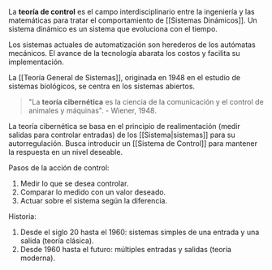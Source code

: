 La **teoría de control** es el campo interdisciplinario entre la ingeniería y las matemáticas para tratar el comportamiento de [[Sistemas Dinámicos]]. Un sistema dinámico es un sistema que evoluciona con el tiempo.

Los sistemas actuales de automatización son herederos de los autómatas mecánicos. El avance de la tecnología abarata los costos y facilita su implementación.

La [[Teoría General de Sistemas]], originada en 1948 en el estudio de sistemas biológicos, se centra en los sistemas abiertos.

> "La **teoría cibernética** es la ciencia de la comunicación y el control de animales y máquinas". - Wiener, 1948.

La teoría cibernética se basa en el principio de realimentación (medir salidas para controlar entradas) de los [[Sistema|sistemas]] para su autorregulación. Busca introducir un [[Sistema de Control]] para mantener la respuesta en un nivel deseable.

Pasos de la acción de control:

1. Medir lo que se desea controlar.
2. Comparar lo medido con un valor deseado.
3. Actuar sobre el sistema según la diferencia.

Historia:

1. Desde el siglo 20 hasta el 1960: sistemas simples de una entrada y una salida (teoría clásica).
2. Desde 1960 hasta el futuro: múltiples entradas y salidas (teoría moderna).
